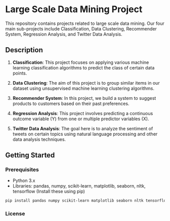 # Large Scale Data Mining Project

This repository contains projects related to large scale data mining. Our four main sub-projects include Classification, Data Clustering, Recommender System, Regression Analysis, and Twitter Data Analysis. 

## Description

1. **Classification**: This project focuses on applying various machine learning classification algorithms to predict the class of certain data points.

2. **Data Clustering**: The aim of this project is to group similar items in our dataset using unsupervised machine learning clustering algorithms.

3. **Recommender System**: In this project, we build a system to suggest products to customers based on their past preferences.
   
4. **Regression Analysis**: This project involves predicting a continuous outcome variable (Y) from one or multiple predictor variables (X).

5. **Twitter Data Analysis**: The goal here is to analyze the sentiment of tweets on certain topics using natural language processing and other data analysis techniques.

## Getting Started

### Prerequisites

- Python 3.x
- Libraries: pandas, numpy, scikit-learn, matplotlib, seaborn, nltk, tensorflow (Install these using pip)
```bash
pip install pandas numpy scikit-learn matplotlib seaborn nltk tensorflow
```
### License
